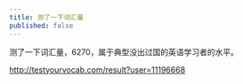 ```yaml
---
title: 测了一下词汇量
published: false
---
```

测了一下词汇量，6270，属于典型没出过国的英语学习者的水平。

http://testyourvocab.com/result?user=11196668
